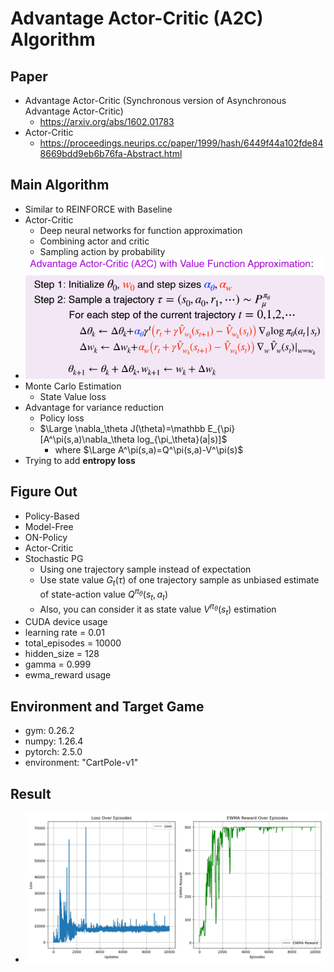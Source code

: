 # Advantage Actor-Critic (A2C) Algorithm
## Paper
* Advantage Actor-Critic (Synchronous version of Asynchronous Advantage Actor-Critic)
  * https://arxiv.org/abs/1602.01783
* Actor-Critic
  * https://proceedings.neurips.cc/paper/1999/hash/6449f44a102fde848669bdd9eb6b76fa-Abstract.html
## Main Algorithm
* Similar to REINFORCE with Baseline
* Actor-Critic
  * Deep neural networks for function approximation
  * Combining actor and critic
  * Sampling action by probability
* ![A2C-Algorithm](A2C.png)
* Monte Carlo Estimation
  * State Value loss
* Advantage for variance reduction
  * Policy loss
  * $\Large \nabla_\theta J(\theta)=\mathbb E_{\pi}[A^\pi(s,a)\nabla_\theta log_{\pi_\theta}(a|s)]$
    * where $\Large A^\pi(s,a)=Q^\pi(s,a)-V^\pi(s)$
* Trying to add **entropy loss**
## Figure Out
* Policy-Based
* Model-Free
* ON-Policy
* Actor-Critic
* Stochastic PG
  * Using one trajectory sample instead of expectation
  * Use state value $G_t(\tau)$ of one trajectory sample as unbiased estimate of state-action value $Q^{\pi_\theta}(s_t,a_t)$
  * Also, you can consider it as state value $V^{\pi_\theta}(s_t)$ estimation
* CUDA device usage
* learning rate = 0.01
* total_episodes = 10000
* hidden_size = 128
* gamma = 0.999
* ewma_reward usage
## Environment and Target Game
* gym: 0.26.2
* numpy: 1.26.4 
* pytorch: 2.5.0 
* environment: "CartPole-v1"
## Result
* ![A2C-plot](A2C_plot-whole.png)
